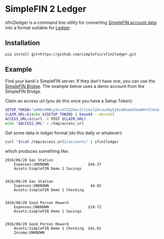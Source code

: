 # SimpleFIN 2 Ledger

sfin2ledger is a command line utility for converting [SimpleFIN account data](https://www.simplefin.org/protocol.html) into a format suitable for [Ledger](http://ledger-cli.org/index.html).

## Installation

```bash
pip install git+https://github.com/simplefin/sfin2ledger.git
```

## Example

Find your bank's SimpleFIN server.  If they don't have one, you can use the [SimpleFIN Bridge](https://bridge.simplefin.org/simple/).  The example below uses a demo account from the SimpleFIN Bridge.

Claim an access url (you do this once you have a Setup Token):

```bash
SETUP_TOKEN="aHR0cHM6Ly9icmlkZ2Uuc2ltcGxlZmluLm9yZy9zaW1wbGVmaW4vY2xhaW0vZGVtbw=="
CLAIM_URL=$(echo ${SETUP_TOKEN} | base64 --decode)
ACCESS_URL=$(curl -X POST $CLAIM_URL)
echo "$ACCESS_URL" > /tmp/access_url
```

Get some data in ledger format (do this daily or whatever):

```bash
curl "$(cat /tmp/access_url)/accounts" | sfin2ledger
```

which produces something like:

```
2016/06/20 Gas Station
    Expenses:UNKNOWN                  $44.37
    Assets:SimpleFIN Demo 1 Savings


2016/06/20 Gas Station
    Expenses:UNKNOWN                   $4.82
    Assets:SimpleFIN Demo 1 Checking


2016/06/20 Good Person Reward
    Expenses:UNKNOWN                  $19.72
    Assets:SimpleFIN Demo 1 Savings


2016/06/20 Good Person Reward
    Assets:SimpleFIN Demo 1 Checking  $41.01
    Income:UNKNOWN
```